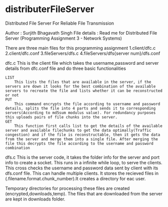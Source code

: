 # distributerFileServer
Distributed File Server For Reliable File Transmission

Author : Surjith Bhagavath Singh
File details	: Read me for Distributed File Server (Programming Assignment 3 - Network Systems)

There are three main files for this programming assignment
	1.client/dfc.c
	2.client/dfc.conf
	3.fileServers/dfs.c
	4.fileServers/dfs{server num}/dfs.conf
	
dfc.c
	This is the client file which takes the username,password and server details from dfc.conf file and do three basic functionalities

	LIST
		This lists the files that are available in the server, if the servers are down it looks for the best combination of the available servers to recreate the file and lists whether it can be reconstructed or not
	PUT
		This command encrypts the file according to username and password details, splits the file into 4 parts and sends it to corresponding servers(According to md5sum modulus value). For redundancy purposes this uploads pairs of file chunks into the server.
	GET
		This function first calls list to get the details of the available server and available filechunks to get the data optimally(Traffic congestion) and if the file is reconstructable, then it gets the data from the server and merge them into a single file. After merging the file this decrypts the file according to the username and password combination

dfs.c
	This is the server code, it takes the folder info for the server and port info to create a socket. This runs in a infinite while loop, to serve the clients. This cross checks the username and password data sent by client with its dfs.conf file. This can handle multiple clients. It stores the recieved files in (.filename.format.chunk_number).It creates a directory for eac user. 

Temporary directories for processing these files are created (encrypted,downloads,temp). The files that are downloaded from the server are kept in downloads folder.
